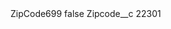 <?xml version="1.0" encoding="UTF-8"?>
<CustomMetadata xmlns="http://soap.sforce.com/2006/04/metadata" xmlns:xsi="http://www.w3.org/2001/XMLSchema-instance" xmlns:xsd="http://www.w3.org/2001/XMLSchema">
    <label>ZipCode699</label>
    <protected>false</protected>
    <values>
        <field>Zipcode__c</field>
        <value xsi:type="xsd:string">22301</value>
    </values>
</CustomMetadata>
